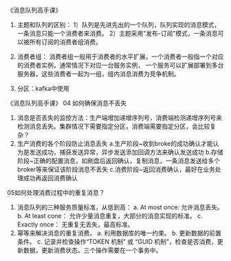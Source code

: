 《消息队列高手课》
1. 主题和队列的区别：
 1）队列是先进先出的一个队列，队列实现的消息模式，一条消息只能一个消费者来消费。
 2）主题采用"发布-订阅"模式，一条消息可以被所有订阅的消费者组消费。

2. 消费者组：
 消费者组一般用于消费者的水平扩展，一个消费者一般指一个对应的消费者实例，通常情况下对应一台服务实例，
一个服务可以扩展部署到多台服务器，这些消费者一起为一组，组内消息消费为竞争机制。

3. 分区：kafka中使用


《消息队列高手课》
04 如何确保消息不丢失
1. 消息是否丢失的监控方法：生产端增加递增序列号，消费端检测递增序列号来检测消息丢失。集群情况下需要指定分区，消费端需要指定分区，会比较复杂？
2. 生产消费的各个阶段防止消息丢失
 a.生产阶段~收到broke的成功确认才能认为是发送成功，捕获发送异常，异步发送添加回调方法来确认发送成功
 b.存储阶段~正确的配置消息，如刷盘后返回确认，复制消息，一条消息发送给多个broker等来保证该阶段消息不丢失
 c.消费阶段~返回消费确认，最好在业务处理成功再返回消费确认

05如何处理消费过程中的重复消息？
1. 消息队列的三种服务质量标准，从低到高：
 a. At most once: 允许消息丢失。
 b. At least cone： 允许少量消息重复，大部分的消息实现的标准。
 c. Exactly once： 无重复无丢失，最高标准。
2. 幂等来解决消息的重复消费。
 a. 利用数据库的唯一约束。
 b. 更新数据的前置条件。
 c. 记录并检查操作“TOKEN 机制” 或 “GUID 机制”，检查是否消费，更新数据，更新消费状态。三个操作需要在一个事务中。
